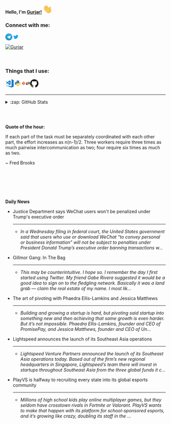 #### Hello, I'm [Gurjar!](https://GurjarKing.github.io) <img src="https://raw.githubusercontent.com/ABSphreak/ABSphreak/master/gifs/Hi.gif" width="30px"></h2>


### Connect with me:

[<img align="left" alt="Gurjar | Telegram" width="22px" src="https://raw.githubusercontent.com/github/explore/80688e429a7d4ef2fca1e82350fe8e3517d3494d/topics/telegram/telegram.png" />][Telegram]
[<img align="left" alt="Gurjar | Twitter" width="22px" src="https://raw.githubusercontent.com/github/explore/80688e429a7d4ef2fca1e82350fe8e3517d3494d/topics/twitter/twitter.png" />][Twitter]
<br >
<br >
<a href="https://github.com/GurjarKing"><img src="https://komarev.com/ghpvc/?username=GurjarKing" alt="Gurjar" /></a> <br />
<br />
<br />
<!-- <br >

![](https://visitor-badge.glitch.me/badge?page_id=GurjarKing)

<br /> -->

### Things that I use:

[<img align="left" alt="Visual Studio Code" width="26px" src="https://raw.githubusercontent.com/github/explore/80688e429a7d4ef2fca1e82350fe8e3517d3494d/topics/visual-studio-code/visual-studio-code.png" />][VSCode]
[<img align="left" alt="Python" width="26px" src="https://raw.githubusercontent.com/github/explore/80688e429a7d4ef2fca1e82350fe8e3517d3494d/topics/python/python.png" />][Python]
[<img align="left" alt="Git" width="26px" src="https://raw.githubusercontent.com/github/explore/80688e429a7d4ef2fca1e82350fe8e3517d3494d/topics/git/git.png" />][Git]
[<img align="left" alt="GitHub" width="26px" src="https://raw.githubusercontent.com/github/explore/78df643247d429f6cc873026c0622819ad797942/topics/github/github.png" />][Github]

<br />
<br />

---
<details>
  <summary>:zap: GitHub Stats</summary>

<img align="left" alt="Gurjar's Github Stats" src="https://github-readme-stats.vercel.app/api?username=GurjarKing&show_icons=true&hide_border=true&count_private=true&include_all_commit=true&theme=algolia" />

</details>

<!-- ### 🔔 My latest tweet
<a href="https://twitter.com/Gurjar_King43" target="_blank">
	<img src="https://github.com/GurjarKing/GurjarKing/raw/master/tweet.png" width="70%" align="center" alt="Click to view on Twitter" title="My latest tweet, as an image"/>
</a> -->
<br>

<pre>

</pre>

**Quote of the hour:**

If each part of the task must be separately coordinated with each other part, the effort increases as n(n-1)/2. Three workers require three times as much pairwise intercommunication as two; four require six times as much as two.

~ Fred Brooks
<pre>

</pre>
<br>
<pre>


</pre>
<strong>Daily News</strong>
  
  - Justice Department says WeChat users won't be penalized under Trump's executive order
     <hr/>
     
      - *In a Wednesday filing in federal court, the United States government said that users who use or download WeChat “to convey personal or business information” will not be subject to penalties under President Donald Trump’s executive order banning transactions w…*
     
  - Gillmor Gang: In The Bag
      <hr/>
      
      - *This may be counterintuitive. I hope so. I remember the day I first started using Twitter. My friend Gabe Rivera suggested it would be a good idea to sign on to the fledgling network. Basically it was a land grab — claim the real estate of my name. I most lik…*
      
  - The art of pivoting with Phaedra Ellis-Lamkins and Jessica Matthews
      <hr/>
      
      - *Building and growing a startup is hard, but pivoting said startup into something new and then achieving that same growth is even harder. But it’s not impossible. Phaedra Ellis-Lamkins, founder and CEO of PromisePay, and Jessica Matthews, founder and CEO of Un…*
      
  - Lightspeed announces the launch of its Southeast Asia operations
      <hr/>
      
      - *Lightspeed Venture Partners announced the launch of its Southeast Asia operations today. Based out of the firm’s new regional headquarters in Singapore, Lightspeed’s team there will invest in startups throughout Southeast Asia from the three global funds it c…*
       
  - PlayVS is halfway to recruiting every state into its global esports community
      <hr/>
       
       - *Millions of high school kids play online multiplayer games, but they seldom have crosstown rivals in Fortnite or Valorant. PlayVS wants to make that happen with its platform for school-sponsored esports, and it’s growing like crazy, doubling its staff in the …*
      

<br />

[VSCode]: https://code.visualstudio.com/
[Python]: https://www.python.org/
[Git]: https://git-scm.com/
[Github]: https://github.com/
[Telegram]: https://t.me/Gurjar_King/
[Twitter]: https://twitter.com/Gurjar_King43/
